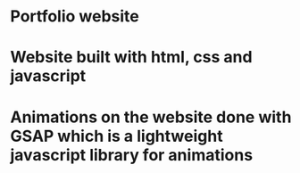 # Portfolio website

# Website built with html, css and javascript
# Animations on the website done with GSAP which is a lightweight javascript library for animations
